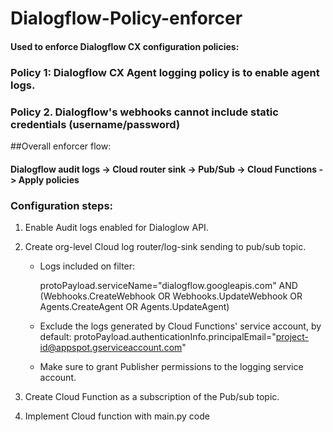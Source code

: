 # Dialogflow-Policy-enforcer
#### Used to enforce Dialogflow CX configuration policies:

### Policy 1: Dialogflow CX Agent logging policy is to enable agent logs.

### Policy 2. Dialogflow's webhooks cannot include static credentials (username/password)


##Overall enforcer flow:

#### Dialogflow audit logs -> Cloud router sink -> Pub/Sub -> Cloud Functions -> Apply policies

### Configuration steps:

1. Enable Audit logs enabled for Dialoglow API.


2. Create org-level Cloud log router/log-sink sending to pub/sub topic.
   * Logs included on filter:

       protoPayload.serviceName="dialogflow.googleapis.com" AND 
       (Webhooks.CreateWebhook OR
       Webhooks.UpdateWebhook OR 
       Agents.CreateAgent OR 
       Agents.UpdateAgent)

   * Exclude the logs generated by Cloud Functions' service account, by default:
       protoPayload.authenticationInfo.principalEmail="project-id@appspot.gserviceaccount.com"

   * Make sure to grant Publisher permissions to the logging service account.


4. Create Cloud Function as a subscription of the Pub/sub topic. 


5. Implement Cloud function with main.py code